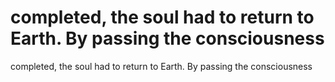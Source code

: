 # completed, the soul had to return to Earth. By passing the consciousness

completed, the soul had to return to Earth. By passing the consciousness